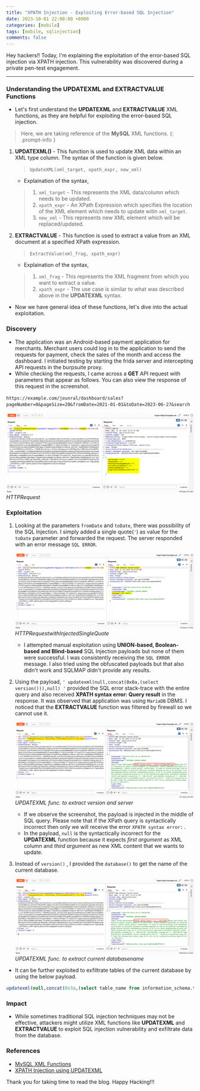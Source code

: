 ```yaml
---
title: "XPATH Injection - Exploiting Error-based SQL Injection"
date: 2023-10-01 22:00:00 +0900
categories: [mobile]
tags: [mobile, sqlinjection]
comments: false
---
```


Hey hackers!! Today, I'm explaining the exploitation of the error-based SQL injection via XPATH injection. This vulnerability was discovered during a private pen-test engagement.

---

### Understanding the UPDATEXML and EXTRACTVALUE Functions

* Let's first understand the **UPDATEXML** and **EXTRACTVALUE** XML functions, as they are helpful for exploiting the error-based SQL injection. 

> Here, we are taking reference of the **MySQL** XML functions.
{: .prompt-info }

1. **UPDATEXML()** - This function is used to update XML data within an XML type column. The syntax of the function is given below.

     > `UpdateXML(xml_target, xpath_expr, new_xml)`
 
    * Explaination of the syntax,
    > 1. `xml_target` - This represents the XML data/column which needs to be updated.
    > 2. `xpath_expr` - An XPath Expression which specifies the location of the XML element which needs to update witin `xml_target`.
    > 3. `new_xml` - This represents new XML element which will be replaced/updated.

2. **EXTRACTVALUE** - This function is used to extract a value from an XML document at a specified XPath expression.

    > `ExtractValue(xml_frag, xpath_expr)`

    * Explaination of the syntax,
    > 1. `xml_frag` - This represents the XML fragment from which you want to extract a value.
    > 2. `xpath_expr` - The use case is similar to what was described above in the **UPDATEXML** syntax.

* Now we have general idea of these functions, let's dive into the actual exploitation.


### Discovery

* The application was an Android-based payment application for merchants. Merchant users could log in to the application to send the requests for payment, check the sales of the month and access the dashboard. I initiated testing by starting the frida server and intercepting API requests in the burpsuite proxy.
* While checking the requests, I came across a **GET** API request with parameters that appear as follows. You can also view the response of this request in the screenshot.

`https://example.com/jounral/dashboard/sales?pageNumber=0&pageSize=20&fromDate=2021-01-01&toDate=2023-06-27&search`

![POC1xpath](/assets/img/POC1.png)
_HTTPRequest_


### Exploitation

1. Looking at the parameters `fromDate` and `toDate`, there was possibility of the SQL Injection. I simply added a single quote(`'`) as value for the `toDate` parameter and forwarded the request. The server responded with an error message `SQL ERROR`.

    ![POC2xpath](/assets/img/POC2.png)
    _HTTPRequestwithInjectedSingleQuote_

    * I attempted manual exploitation using **UNION-based, Boolean-based and Blind-based** SQL Injection payloads but none of them were successful. I was consistently receiving the `SQL ERROR` message. I also tried using the obfuscated payloads but that also didn't work and SQLMAP didn't provide any results.

2. Using the payload, `' updatexml(null,concat(0x0a,(select version())),null) '` provided the SQL error stack-trace with the entire query and also received **XPATH syntax error: Query result** in the response. It was observed that application was using `MariaDB` DBMS. I noticed that the **EXTRACTVALUE** function was filtered by firewall so we cannot use it.

    ![POC3xpath](/assets/img/POC4.png)
    _UPDATEXML func. to extract version and server_

    * If we observe the screenshot, the payload is injected in the middle of SQL query. Please note that if the XPath query is syntactically incorrect then only we will receive the error `XPATH syntax error:` . 
    * In the payload, `null` is the syntactically incorrect for the **UPDATEXML** function because it expects *first argument* as XML column and *third argument* as new XML content that we wants to update.

3. Instead of `version()` , I provided the `database()` to get the name of the current database.

    ![POC4xpath](/assets/img/POC5.png)
    _UPDATEXML func. to extract current databasename_


* It can be further exploited to exfiltrate tables of the current database by using the below payload.

```sql
updatexml(null,concat(0x3a,(select table_name from information_schema.tables where table_schema=database() limit 0,1)),null)--
```

### Impact

* While sometimes traditional SQL injection techniques may not be effective, attackers might utilize XML functions like **UPDATEXML** and **EXTRACTVALUE** to exploit SQL injection vulnerability and exfiltrate data from the database.


### References

* [MySQL XML Functions](https://dev.mysql.com/doc/refman/8.0/en/xml-functions.html)
* [XPATH Injection using UPDATEXML](https://raijee1337.blogspot.com/2015/07/xpath-injection-using-updatexml.html)

Thank you for taking time to read the blog. Happy Hacking!!!